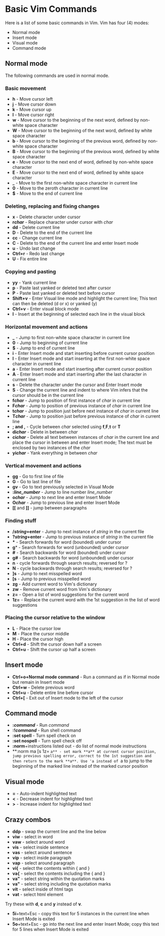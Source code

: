 # Basic Vim Commands
Here is a list of some basic commands in Vim. Vim has four (4) modes:
- Normal mode
- Insert mode
- Visual mode
- Command mode

## Normal mode
The following commands are used in normal mode.

### Basic movement
- **h** - Move cursor left
- **j** - Move cursor down
- **k** - Move cursor up
- **l** - Move cursor right
- **w** - Move cursor to the beginning of the next word, defined by non-white space character
- **W** - Move cursor to the beginning of the next word, defined by white space character
- **b** - Move cursor to the beginning of the previous word, defined by non-white space character
- **B** - Move cursor to the beginning of the previous word, defined by white space character
- **e** - Move cursor to the next end of word, defined by non-white space character
- **E** - Move cursor to the next end of word, defined by white space character
- **_** - Move to the first non-white space character in current line
- **0** - Move to the zeroth character in current line
- **$** - Move to the end of current line

### Deleting, replacing and fixing changes
- **x** - Delete character under cursor
- **r*char*** - Replace character under cursor with *char*
- **dd** - Delete current line
- **D** - Delete to the end of the current line
- **cc** - Change current line
- **C** - Delete to the end of the current line and enter Insert mode
- **u** - Undo last change
- **Ctrl+r** - Redo last change
- **U** - Fix entire line

### Copying and pasting
- **yy** - Yank current line
- **p** - Paste last yanked or deleted text after cursor
- **P** - Paste last yanked or deleted text before cursor
- **Shift+v** - Enter Visual line mode and highlight the current line; This text can then be deleted (d or x)
or yanked (y)
- **Ctrl+v** - Enter visual block mode
- **I** - Insert at the beginning of selected each line in the visual block

### Horizontal movement and actions
- **_** - Jump to first non-white space character in current line
- **0** - Jump to beginning of current line
- **$** - Jump to end of current line
- **i** - Enter Insert mode and start inserting before current cursor position
- **I** - Enter Insert mode and start inserting at the first non-white space character in current line
- **a** - Enter Insert mode and start inserting after current cursor position
- **A** - Enter Insert mode and start inserting after the last character in current line
- **s** - Delete the character under the cursor and Enter Insert mode
- **S** - Change the current line and indent to where Vim infers that the cursor should be in the current line
- **f*char*** - Jump to position of first instance of *char* in current line
- **F*char*** - Jump to position of previous instance of *char* in current line
- **t*char*** - Jump to position just before next instance of *char* in current line
- **T*char*** - Jump to position just before previous instance of *char* in current line
- **; and ,** - Cycle between *char* selected using **f**,**F**,**t** or **T**
- **di*char*** - Delete in between *char*
- **ci*char*** - Delete all text between instances of *char* in the current line and place the cursor in between
and enter Insert mode; The text must be enclosed by two instances of the *char*
- **yi*char*** - Yank everything in between *char*

### Vertical movement and actions
- **gg** - Go to first line of file
- **G** - Go to last line of file
- **gv** - Go to text previously selected in Visual Mode
- **:*line_number*** - Jump to line number *line_number*
- **o*char*** - Jump to next line and enter Insert Mode
- **O*char*** - Jump to previous line and enter Insert Mode
- **[[** and **]]** - jump between paragraphs

### Finding stuff
- **/*string*+enter** - Jump to next instance of *string* in the current file
- **?*string*+enter** - Jump to previous instance of *string* in the current file
- **\*** - Search forwards for word (bounded) under cursor
- **g*** - Search forwards for word (unbounded) under cursor
- **#** - Search backwards for word (bounded) under cursor
- **g#** - Search backwards for word (unbounded) under cursor
- **n** - cycle forwards through search results; reversed for ?
- **N** - cycle backwards through search results; reversed for ?
- **]s** - Jump to next misspelled word
- **[s** - Jump to previous misspelled word
- **zg** - Add current word to Vim's dictionary
- **zw** - Remove current word from Vim's dictionary
- **z=** - Open a list of word suggestions for the current word
- **1z=** - Replace the current word with the 1st suggestion in the list of word suggestions

### Placing the cursor relative to the window
- **L** - Place the cursor low
- **M** - Place the cursor middle
- **H** - Place the cursor high
- **Ctrl+d** - Shift the cursor down half a screen
- **Ctrl+u** - Shift the cursor up half a screen

## Insert mode
- **Ctrl+o+Normal mode command** - Run a command as if in Normal mode but remain in Insert mode
- **Ctrl+w** - Delete previous word
- **Ctrl+u** - Delete entire line before cursor
- **Ctrl+[** - Exit out of Insert mode to the left of the cursor

## Command mode
- **:*command*** - Run *command*
- **:!*command*** - Run shell command
- **:set spell** - Turn spell check on
- **:set nospell** - Turn spell check off
- **:norm**+instructions listed out - do list of normal mode instructions
- **:norm ma [s 1z= `a** - set mark **a** at current cursor position, jump previous spelling error, correct to the
1st suggestion and then return to the mark **a**. Use 'a instead of `a to jump to the beginning of the marked line instead of the
marked cursor position

## Visual mode
- **=** - Auto-indent highlighted text
- **<** - Decrease indent for highlighted text
- **>** - Increase indent for highlighted text

## Crazy combos
- **ddp** - swap the current line and the line below
- **viw** - select in word
- **vaw** - select around word
- **vis** - select inside sentence
- **vas** - select around sentence
- **vip** - select inside paragraph
- **vap** - select around paragraph
- **vi{** - select the contents within { and }
- **va{** - select the contents including the { and }
- **va"** - select string within the quotation marks
- **va"** - select string including the quotation marks
- **vit** - select inside of html tags
- **vat** - select html element

Try these with **d**, **c** and **y** instead of **v**.

- **5i**+text+Esc - copy this text for 5 instances in the current line when Insert Mode is exited
- **5o**+text+Esc - go into the next line and enter Insert Mode; copy this text for 5 lines when Insert Mode is exited

